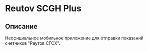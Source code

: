 # Reutov SCGH Plus

## Описание

Неофициальное мобильное приложение для отправки показаний счетчиков "Реутов СГСХ".

